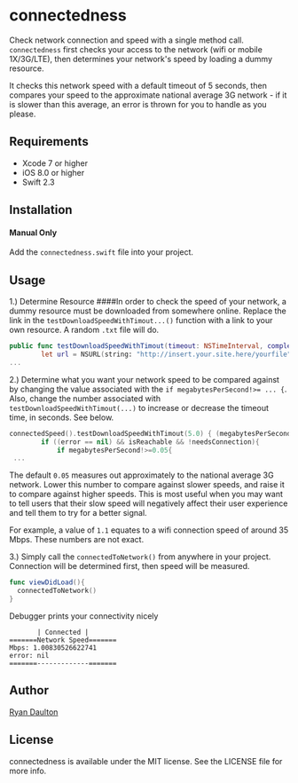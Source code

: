 # connectedness
Check network connection and speed with a single method call. ```connectedness``` first checks your access to the network (wifi or mobile 1X/3G/LTE), then determines your network's speed by loading a dummy resource. 

It checks this network speed with a default timeout of 5 seconds, then compares your speed to the approximate national average 3G network - if it is slower than this average, an error is thrown for you to handle as you please. 

## Requirements

* Xcode 7 or higher
* iOS 8.0 or higher
* Swift 2.3

## Installation

#### Manual Only

Add the ```connectedness.swift``` file into your project.

## Usage
1.) Determine Resource
####In order to check the speed of your network, a dummy resource must be downloaded from somewhere online. 
Replace the link in the ```testDownloadSpeedWithTimout...()``` function with a link to your own resource. A random ```.txt``` file will do.
```swift
public func testDownloadSpeedWithTimout(timeout: NSTimeInterval, completionHandler:(megabytesPerSecond: Double?, error: NSError?) -> ()) {
        let url = NSURL(string: "http://insert.your.site.here/yourfile")!
...
```
2.) Determine what you want your network speed to be compared against by changing the value associated with the ```if megabytesPerSecond!>= ... {```. Also, change the number associated with ```testDownloadSpeedWithTimout(...)``` to increase or decrease the timeout time, in seconds. See below.
```swift
connectedSpeed().testDownloadSpeedWithTimout(5.0) { (megabytesPerSecond, error) -> () in
        if ((error == nil) && isReachable && !needsConnection){
            if megabytesPerSecond!>=0.05{
 ...
 ```
 The default ```0.05``` measures out approximately to the national average 3G network. Lower this number to compare against slower speeds, and raise it to compare against higher speeds. This is most useful when you may want to tell users that their slow speed will negatively affect their user experience and tell them to try for a better signal.
 
 For example, a value of ```1.1``` equates to a wifi connection speed of around 35 Mbps. These numbers are not exact.

3.) Simply call the ```connectedToNetwork()``` from anywhere in your project. Connection will be determined first, then speed will be measured.  

```swift
func viewDidLoad(){
  connectedToNetwork()
}
```
Debugger prints your connectivity nicely
```    
       | Connected |
=======Network Speed=======
Mbps: 1.00830526622741
error: nil
=======-------------=======
```
## Author

[Ryan Daulton](https://www.linkedin.com/in/ryan-daulton-744a8368)

## License

connectedness is available under the MIT license. See the LICENSE file for more info.

